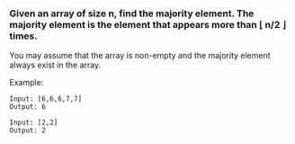 ### Given an array of size n, find the majority element. The majority element is the element that appears more than ⌊ n/2 ⌋ times.

You may assume that the array is non-empty and the majority element always exist in the array.

Example:
```
Input: [6,6,6,7,7]
Output: 6

Input: [2,2]
Output: 2

```

